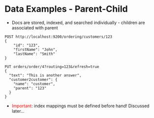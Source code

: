 # Data Examples - Parent-Child #

* Docs are stored, indexed, and searched individually - children are associated with parent
```
POST http://localhost:9200/ordering/customers/123
{
	"id": "123",
	"firstName": "John",
	"lastName": "Smith"
}
```
```
PUT orders/order/4?routing=123&refresh=true
{
  "text": "This is another answer",
  "customer2customer": {
    "name": "customer",
    "parent": "123"
  }
}
```
* <a style="color:red">Important</a>: index mappings must be defined before hand! Discussed later...
